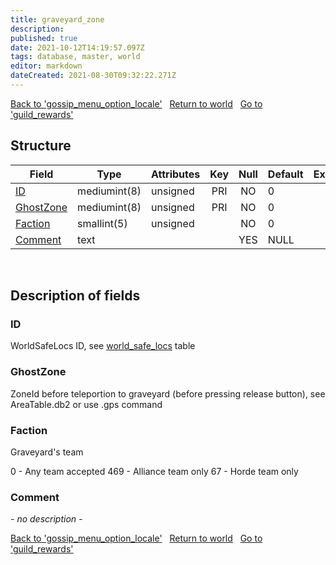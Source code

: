```yaml
---
title: graveyard_zone
description: 
published: true
date: 2021-10-12T14:19:57.097Z
tags: database, master, world
editor: markdown
dateCreated: 2021-08-30T09:32:22.271Z
---
```


<a href="https://dev.trinitycore.info/en/database/master/world/gossip_menu_option_locale" class="mt-5 v-btn v-btn--depressed v-btn--flat v-btn--outlined theme--light v-size--default darkblue--text text--lighten-3"><span class="v-btn__content"><i aria-hidden="true" class="v-icon notranslate v-icon--left mdi mdi-arrow-left theme--light"></i><span>Back to 'gossip_menu_option_locale'</span></span></a>&nbsp;&nbsp;&nbsp;<a href="https://dev.trinitycore.info/en/database/master/world/home" class="mt-5 v-btn v-btn--depressed v-btn--flat v-btn--outlined theme--light v-size--default darkblue--text text--lighten-3"><span class="v-btn__content"><i aria-hidden="true" class="v-icon notranslate v-icon--left mdi mdi-home-outline theme--light"></i><span>Return to world</span></span></a>&nbsp;&nbsp;&nbsp;<a href="https://dev.trinitycore.info/en/database/master/world/guild_rewards" class="mt-5 v-btn v-btn--depressed v-btn--flat v-btn--outlined theme--light v-size--default darkblue--text text--lighten-3"><span class="v-btn__content"><span>Go to 'guild_rewards'</span><i aria-hidden="true" class="v-icon notranslate v-icon--right mdi mdi-arrow-right theme--light"></i></span></a>

## Structure

| Field | Type | Attributes | Key | Null | Default | Extra | Comment |
| --- | --- | --- | :---: | :---: | --- | --- | --- |
| [ID](#id) | mediumint(8) | unsigned | PRI | NO | 0 |  |  |
| [GhostZone](#ghostzone) | mediumint(8) | unsigned | PRI | NO | 0 |  |  |
| [Faction](#faction) | smallint(5) | unsigned |  | NO | 0 |  |  |
| [Comment](#comment) | text |  |  | YES | NULL |  |  |
&nbsp;
## Description of fields

### ID
WorldSafeLocs ID, see [world_safe_locs](https://dev.trinitycore.info/en/database/master/world/world_safe_locs) table
&nbsp;

### GhostZone
ZoneId before teleportion to graveyard (before pressing release button), see AreaTable.db2 or use .gps command
&nbsp;

### Faction
Graveyard's team

0 - Any team accepted
469 - Alliance team only
67 - Horde team only
&nbsp;

### Comment
*- no description -*
&nbsp;

<a href="https://dev.trinitycore.info/en/database/master/world/gossip_menu_option_locale" class="mt-5 v-btn v-btn--depressed v-btn--flat v-btn--outlined theme--light v-size--default darkblue--text text--lighten-3"><span class="v-btn__content"><i aria-hidden="true" class="v-icon notranslate v-icon--left mdi mdi-arrow-left theme--light"></i><span>Back to 'gossip_menu_option_locale'</span></span></a>&nbsp;&nbsp;&nbsp;<a href="https://dev.trinitycore.info/en/database/master/world/home" class="mt-5 v-btn v-btn--depressed v-btn--flat v-btn--outlined theme--light v-size--default darkblue--text text--lighten-3"><span class="v-btn__content"><i aria-hidden="true" class="v-icon notranslate v-icon--left mdi mdi-home-outline theme--light"></i><span>Return to world</span></span></a>&nbsp;&nbsp;&nbsp;<a href="https://dev.trinitycore.info/en/database/master/world/guild_rewards" class="mt-5 v-btn v-btn--depressed v-btn--flat v-btn--outlined theme--light v-size--default darkblue--text text--lighten-3"><span class="v-btn__content"><span>Go to 'guild_rewards'</span><i aria-hidden="true" class="v-icon notranslate v-icon--right mdi mdi-arrow-right theme--light"></i></span></a>

